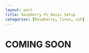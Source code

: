 ```yaml
---
layout: post
title: Raspberry Pi Basic Setup
categories: [Raspberry, linux, ssh]
---
```


# COMING SOON

